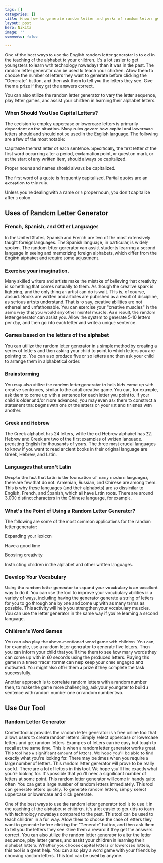 ```yaml
---
tags: []
categories: []
title: Know how to generate random letter and perks of random letter generator
layout: post
hero: Nikita
image: ''
comments: false

---
```

One of the best ways to use the English random letter generator is to aid in the teaching of the alphabet to your children. It's a lot easier to get youngsters to learn with technology nowadays than it was in the past. The random letter generator can be used to teach your children. Allow them to choose the number of letters they want to generate before clicking the "Generate" button, and then ask them to tell you the letters they see. Give them a prize if they get the answers correct.

You can also utilize the random letter generator to vary the letter sequence, play letter games, and assist your children in learning their alphabet letters.

### When Should You Use Capital Letters?

The decision to employ uppercase or lowercase letters is primarily dependent on the situation. Many rules govern how capital and lowercase letters should and should not be used in the English language. The following are a few of the most notable:

Capitalize the first letter of each sentence. Specifically, the first letter of the first word occurring after a period, exclamation point, or question mark, or at the start of any written item, should always be capitalized.

Proper nouns and names should always be capitalized.

The first word of a quote is frequently capitalized. Partial quotes are an exception to this rule.

Unless you're dealing with a name or a proper noun, you don't capitalize after a colon.

## Uses of Random Letter Generator

### French, Spanish, and Other Languages

In the United States, Spanish and French are two of the most extensively taught foreign languages. The Spanish language, in particular, is widely spoken. The random letter generator can assist students learning a second language in seeing and memorizing foreign alphabets, which differ from the English alphabet and require some adjustment.

### Exercise your imagination.

Many skilled writers and artists make the mistake of believing that creativity is something that comes naturally to them. As though the creative spark is lightning, and the only thing an artist can do is wait. This is, of course, absurd. Books are written and articles are published as a result of discipline, as serious artists understand. That is to say, creative abilities are not ethereal and unfathomable. You can exercise your "creative muscles" in the same way that you would any other mental muscle. As a result, the random letter generator can assist you. Allow the system to generate 5-10 letters per day, and then go into each letter and write a unique sentence.

### Games based on the letters of the alphabet

You can utilize the random letter generator in a simple method by creating a series of letters and then asking your child to point to which letters you are pointing to. You can also produce five or so letters and then ask your child to arrange them in alphabetical order.

### Brainstorming

You may also utilize the random letter generator to help kids come up with creative sentences, similar to the adult creative game. You can, for example, ask them to come up with a sentence for each letter you point to. If your child is older and/or more advanced, you may even ask them to construct a statement that begins with one of the letters on your list and finishes with another.

### Greek and Hebrew

The Greek alphabet has 24 letters, while the old Hebrew alphabet has 22. Hebrew and Greek are two of the first examples of written language, predating English for thousands of years. The three most crucial languages to know if you want to read ancient books in their original language are Greek, Hebrew, and Latin.

### Languages that aren't Latin

Despite the fact that Latin is the foundation of many modern languages, there are few that do not. Armenian, Russian, and Chinese are among them. This is why these languages (and their alphabets) are so dissimilar to English, French, and Spanish, which all have Latin roots. There are around 3,000 distinct characters in the Chinese language, for example.

### What's the Point of Using a Random Letter Generator?

The following are some of the most common applications for the random letter generator:

Expanding your lexicon

Have a good time

Boosting creativity

Instructing children in the alphabet and other written languages.

### Develop Your Vocabulary

Using the random letter generator to expand your vocabulary is an excellent way to do it. You can use the tool to improve your vocabulary abilities in a variety of ways, including having the generator generate a string of letters for you to go through one by one and come up with as many terms as possible. This activity will help you strengthen your vocabulary muscles. You can use the letter generator in the same way if you're learning a second language.

### Children's Word Games

You can also play the above-mentioned word game with children. You can, for example, use a random letter generator to generate five letters. Then you can inform your child that you'll time them to see how many words they can come up with in 60 seconds using the produced letters. Playing this game in a timed "race" format can help keep your child engaged and motivated. You might also offer them a prize if they complete the task successfully.

Another approach is to correlate random letters with a random number; then, to make the game more challenging, ask your youngster to build a sentence with random number one or random number two.

## Use Our Tool

### Random Letter Generator

Contenttool.io provides the random letter generator is a free online tool that allows users to create random letters. Simply select uppercase or lowercase letters and get random letters. Examples of letters can be easy but tough to recall at the same time. This is when a random letter generator works great. This tool has a significant amount of letters. We hope you'll be able to find exactly what you're looking for. There may be times when you require a large number of letters. This random letter generator will prove to be really useful. There are a lot of letters in this tool. We hope you'll find exactly what you're looking for. It's possible that you'll need a significant number of letters at some point. This random letter generator will come in handy quite often. You can get a large number of random letters immediately. This tool can generate letters quickly. To generate random letters, simply select uppercase or lowercase and click generate.

One of the best ways to use the random letter generator tool is to use it in the teaching of the alphabet to children. It's a lot easier to get kids to learn with technology nowadays compared to the past. This tool can be used to teach children in a fun way. Allow them to choose the case of letters they want to generate before clicking the "Generate" button, and then ask them to tell you the letters they see. Give them a reward if they get the answers correct. You can also utilize the random letter generator to alter the letter sequence, play letter games, and assist your children in learning their alphabet letters. Whether you choose capital letters or lowercase letters, this tool is a great help. You can also play a word game with your friends by choosing random letters. This tool can be used by anyone.